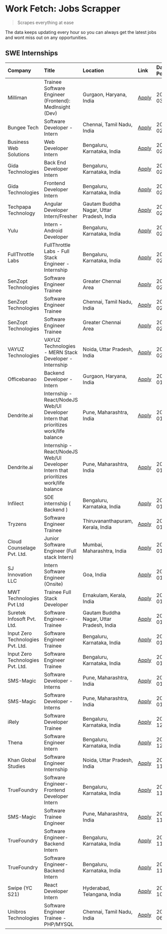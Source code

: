 # Work Fetch: Jobs Scrapper
> Scrapes everything at ease

The data keeps updating every hour so you can always get the latest jobs and wont miss out on any opportunities.

## SWE Internships
<!--START_SECTION:workfetch-->
| Company                           | Title                                                                                | Location                                  | Link                                                                                                                                                                                                                                                                                                  | Date Posted   |
|:----------------------------------|:-------------------------------------------------------------------------------------|:------------------------------------------|:------------------------------------------------------------------------------------------------------------------------------------------------------------------------------------------------------------------------------------------------------------------------------------------------------|:--------------|
| Milliman                          | Trainee Software Engineer (Frontend): MedInsight (Dev)                               | Gurgaon, Haryana, India                   | [Apply](https://in.linkedin.com/jobs/view/trainee-software-engineer-frontend-medinsight-dev-at-milliman-3792874280?position=5&pageNum=0&refId=XJTmtpgW28Ck4Xmo%2FYc82Q%3D%3D&trackingId=Eosc0FxCClTTc%2FY4KeAnzA%3D%3D&trk=public_jobs_jserp-result_search-card)                                      | 2024-03-01    |
| Bungee Tech                       | Software Developer - Intern                                                          | Chennai, Tamil Nadu, India                | [Apply](https://in.linkedin.com/jobs/view/software-developer-intern-at-bungee-tech-3842220746?position=55&pageNum=0&refId=XJTmtpgW28Ck4Xmo%2FYc82Q%3D%3D&trackingId=aedWM1x%2F87N7tuDy%2F22WVA%3D%3D&trk=public_jobs_jserp-result_search-card)                                                        | 2024-02-28    |
| Business Web Solutions            | Web Developer Intern                                                                 | Bengaluru, Karnataka, India               | [Apply](https://in.linkedin.com/jobs/view/web-developer-intern-at-business-web-solutions-3839906144?position=17&pageNum=0&refId=XJTmtpgW28Ck4Xmo%2FYc82Q%3D%3D&trackingId=fmB%2F6Mr6d2JIgLpU8Jc8QA%3D%3D&trk=public_jobs_jserp-result_search-card)                                                    | 2024-02-26    |
| Gida Technologies                 | Back End Developer Intern                                                            | Bengaluru, Karnataka, India               | [Apply](https://in.linkedin.com/jobs/view/back-end-developer-intern-at-gida-technologies-3836849295?position=53&pageNum=0&refId=XJTmtpgW28Ck4Xmo%2FYc82Q%3D%3D&trackingId=pYSIw9ge0DMHJqcSCLETbA%3D%3D&trk=public_jobs_jserp-result_search-card)                                                      | 2024-02-23    |
| Gida Technologies                 | Frontend Developer Intern                                                            | Bengaluru, Karnataka, India               | [Apply](https://in.linkedin.com/jobs/view/frontend-developer-intern-at-gida-technologies-3836040945?position=14&pageNum=0&refId=XJTmtpgW28Ck4Xmo%2FYc82Q%3D%3D&trackingId=55MJ83wPv3d5fRMDbv7YgQ%3D%3D&trk=public_jobs_jserp-result_search-card)                                                      | 2024-02-21    |
| Techpapa Technology               | Angular Developer Intern/Fresher                                                     | Gautam Buddha Nagar, Uttar Pradesh, India | [Apply](https://in.linkedin.com/jobs/view/angular-developer-intern-fresher-at-techpapa-technology-3834305862?position=54&pageNum=0&refId=XJTmtpgW28Ck4Xmo%2FYc82Q%3D%3D&trackingId=hkfbZ3q4isqTxUm8vs1svQ%3D%3D&trk=public_jobs_jserp-result_search-card)                                             | 2024-02-20    |
| Yulu                              | Intern - Android Developer                                                           | Bengaluru, Karnataka, India               | [Apply](https://in.linkedin.com/jobs/view/intern-android-developer-at-yulu-3834459982?position=51&pageNum=0&refId=XJTmtpgW28Ck4Xmo%2FYc82Q%3D%3D&trackingId=MKCgL9K5gPclATUmWmWv9Q%3D%3D&trk=public_jobs_jserp-result_search-card)                                                                    | 2024-02-19    |
| FullThrottle Labs                 | FullThrottle Labs - Full Stack Engineer - Internship                                 | Bengaluru, Karnataka, India               | [Apply](https://in.linkedin.com/jobs/view/fullthrottle-labs-full-stack-engineer-internship-at-fullthrottle-labs-3829636016?position=52&pageNum=0&refId=XJTmtpgW28Ck4Xmo%2FYc82Q%3D%3D&trackingId=uzOjGUVWrC1SYHLzvkZ3CQ%3D%3D&trk=public_jobs_jserp-result_search-card)                               | 2024-02-17    |
| SenZopt Technologies              | Software Engineer Trainee                                                            | Greater Chennai Area                      | [Apply](https://in.linkedin.com/jobs/view/software-engineer-trainee-at-senzopt-technologies-3827688781?position=31&pageNum=0&refId=XJTmtpgW28Ck4Xmo%2FYc82Q%3D%3D&trackingId=SqMD1PTTzJHvVLFqvbm7vQ%3D%3D&trk=public_jobs_jserp-result_search-card)                                                   | 2024-02-12    |
| SenZopt Technologies              | Software Engineer Trainee                                                            | Chennai, Tamil Nadu, India                | [Apply](https://in.linkedin.com/jobs/view/software-engineer-trainee-at-senzopt-technologies-3827686880?position=46&pageNum=0&refId=XJTmtpgW28Ck4Xmo%2FYc82Q%3D%3D&trackingId=BFXIC4aRnOKybs81DVsytA%3D%3D&trk=public_jobs_jserp-result_search-card)                                                   | 2024-02-12    |
| SenZopt Technologies              | Software Engineer Trainee                                                            | Greater Chennai Area                      | [Apply](https://in.linkedin.com/jobs/view/software-engineer-trainee-at-senzopt-technologies-3827688781?position=6&pageNum=2&refId=eVkkGJRgqjeXPgMHLg0QYg%3D%3D&trackingId=K47Fq3M5mPVF%2FKQp3mDpQw%3D%3D&trk=public_jobs_jserp-result_search-card)                                                    | 2024-02-12    |
| VAYUZ Technologies                | VAYUZ Technologies - MERN Stack Developer - Internship                               | Noida, Uttar Pradesh, India               | [Apply](https://in.linkedin.com/jobs/view/vayuz-technologies-mern-stack-developer-internship-at-vayuz-technologies-3822619356?position=57&pageNum=0&refId=XJTmtpgW28Ck4Xmo%2FYc82Q%3D%3D&trackingId=Fz2zXrH55RNfMcOha%2FpCRg%3D%3D&trk=public_jobs_jserp-result_search-card)                          | 2024-02-10    |
| Officebanao                       | Backend Developer - Intern                                                           | Gurgaon, Haryana, India                   | [Apply](https://in.linkedin.com/jobs/view/backend-developer-intern-at-officebanao-3814263731?position=21&pageNum=0&refId=XJTmtpgW28Ck4Xmo%2FYc82Q%3D%3D&trackingId=HwOPaSSIgiXqKgqw2tp8Wg%3D%3D&trk=public_jobs_jserp-result_search-card)                                                             | 2024-01-31    |
| Dendrite.ai                       | Internship - React/NodeJS Web/UI Developer Intern that prioritizes work/life balance | Pune, Maharashtra, India                  | [Apply](https://in.linkedin.com/jobs/view/internship-react-nodejs-web-ui-developer-intern-that-prioritizes-work-life-balance-at-dendrite-ai-3818948068?position=30&pageNum=0&refId=XJTmtpgW28Ck4Xmo%2FYc82Q%3D%3D&trackingId=e1n%2FJNLuORMkpXg1Xdb5GQ%3D%3D&trk=public_jobs_jserp-result_search-card) | 2024-01-31    |
| Dendrite.ai                       | Internship - React/NodeJS Web/UI Developer Intern that prioritizes work/life balance | Pune, Maharashtra, India                  | [Apply](https://in.linkedin.com/jobs/view/internship-react-nodejs-web-ui-developer-intern-that-prioritizes-work-life-balance-at-dendrite-ai-3818948068?position=5&pageNum=2&refId=eVkkGJRgqjeXPgMHLg0QYg%3D%3D&trackingId=qlJDD%2F2p7%2BDqjxPRGK03xg%3D%3D&trk=public_jobs_jserp-result_search-card)  | 2024-01-31    |
| Infilect                          | SDE internship ( Backend )                                                           | Bengaluru, Karnataka, India               | [Apply](https://in.linkedin.com/jobs/view/sde-internship-backend-at-infilect-3815120558?position=23&pageNum=0&refId=XJTmtpgW28Ck4Xmo%2FYc82Q%3D%3D&trackingId=zSskB1BzSBDlY%2B5afTUW2g%3D%3D&trk=public_jobs_jserp-result_search-card)                                                                | 2024-01-25    |
| Tryzens                           | Software Engineer Trainee                                                            | Thiruvananthapuram, Kerala, India         | [Apply](https://in.linkedin.com/jobs/view/software-engineer-trainee-at-tryzens-3809363491?position=36&pageNum=0&refId=XJTmtpgW28Ck4Xmo%2FYc82Q%3D%3D&trackingId=3P%2BUUlH5bhnAf51IdaQkyg%3D%3D&trk=public_jobs_jserp-result_search-card)                                                              | 2024-01-18    |
| Cloud Counselage Pvt. Ltd.        | Junior Software Engineer (Full stack Intern)                                         | Mumbai, Maharashtra, India                | [Apply](https://in.linkedin.com/jobs/view/junior-software-engineer-full-stack-intern-at-cloud-counselage-pvt-ltd-3803132814?position=24&pageNum=0&refId=XJTmtpgW28Ck4Xmo%2FYc82Q%3D%3D&trackingId=0dc9QODc8YOulqTmWTrIig%3D%3D&trk=public_jobs_jserp-result_search-card)                              | 2024-01-11    |
| SJ Innovation LLC                 | Intern Software Engineer (Onsite)                                                    | Goa, India                                | [Apply](https://in.linkedin.com/jobs/view/intern-software-engineer-onsite-at-sj-innovation-llc-3799959011?position=39&pageNum=0&refId=XJTmtpgW28Ck4Xmo%2FYc82Q%3D%3D&trackingId=v5vdsfE8jo1CdS2I4Pbp2g%3D%3D&trk=public_jobs_jserp-result_search-card)                                                | 2024-01-11    |
| MWT Technologies Pvt Ltd          | Trainee Full Stack Developer                                                         | Ernakulam, Kerala, India                  | [Apply](https://in.linkedin.com/jobs/view/trainee-full-stack-developer-at-mwt-technologies-pvt-ltd-3800921715?position=6&pageNum=0&refId=XJTmtpgW28Ck4Xmo%2FYc82Q%3D%3D&trackingId=Zvo7T6JTAVY%2FIvO1W4pXzA%3D%3D&trk=public_jobs_jserp-result_search-card)                                           | 2024-01-09    |
| Suretek Infosoft Pvt. Ltd.        | Software Engineer-Trainee                                                            | Gautam Buddha Nagar, Uttar Pradesh, India | [Apply](https://in.linkedin.com/jobs/view/software-engineer-trainee-at-suretek-infosoft-pvt-ltd-3800934643?position=18&pageNum=0&refId=XJTmtpgW28Ck4Xmo%2FYc82Q%3D%3D&trackingId=1qmCkT8lYk%2FvqKhJgRJpgw%3D%3D&trk=public_jobs_jserp-result_search-card)                                             | 2024-01-09    |
| Input Zero Technologies Pvt. Ltd. | Software Engineer Trainee                                                            | Bengaluru, Karnataka, India               | [Apply](https://in.linkedin.com/jobs/view/software-engineer-trainee-at-input-zero-technologies-pvt-ltd-3800927643?position=27&pageNum=0&refId=XJTmtpgW28Ck4Xmo%2FYc82Q%3D%3D&trackingId=C66d8XyMkf7o%2BR2w7n11UQ%3D%3D&trk=public_jobs_jserp-result_search-card)                                      | 2024-01-09    |
| Input Zero Technologies Pvt. Ltd. | Software Engineer Trainee                                                            | Bengaluru, Karnataka, India               | [Apply](https://in.linkedin.com/jobs/view/software-engineer-trainee-at-input-zero-technologies-pvt-ltd-3800927643?position=2&pageNum=2&refId=eVkkGJRgqjeXPgMHLg0QYg%3D%3D&trackingId=Z5ZpZjsIththshVTDDTbVw%3D%3D&trk=public_jobs_jserp-result_search-card)                                           | 2024-01-09    |
| SMS-Magic                         | Software Developer -Interns                                                          | Pune, Maharashtra, India                  | [Apply](https://in.linkedin.com/jobs/view/software-developer-interns-at-sms-magic-3799485343?position=32&pageNum=0&refId=XJTmtpgW28Ck4Xmo%2FYc82Q%3D%3D&trackingId=fWs8dIlhOVnDUvJgIL%2B%2B5g%3D%3D&trk=public_jobs_jserp-result_search-card)                                                         | 2024-01-05    |
| SMS-Magic                         | Software Developer -Interns                                                          | Pune, Maharashtra, India                  | [Apply](https://in.linkedin.com/jobs/view/software-developer-interns-at-sms-magic-3799485343?position=7&pageNum=2&refId=eVkkGJRgqjeXPgMHLg0QYg%3D%3D&trackingId=W4OY3%2FLQICYfCPn1k6A1XQ%3D%3D&trk=public_jobs_jserp-result_search-card)                                                              | 2024-01-05    |
| iRely                             | Software Developer Trainee                                                           | Bengaluru, Karnataka, India               | [Apply](https://in.linkedin.com/jobs/view/software-developer-trainee-at-irely-3801577534?position=10&pageNum=0&refId=XJTmtpgW28Ck4Xmo%2FYc82Q%3D%3D&trackingId=cxHx54P41D3P0zYsvwG1aw%3D%3D&trk=public_jobs_jserp-result_search-card)                                                                 | 2023-12-22    |
| Thena                             | Software Engineer Intern                                                             | Bengaluru, Karnataka, India               | [Apply](https://in.linkedin.com/jobs/view/software-engineer-intern-at-thena-3778731751?position=12&pageNum=0&refId=XJTmtpgW28Ck4Xmo%2FYc82Q%3D%3D&trackingId=cWx4WeSU3J6O8%2BbeKzrQqg%3D%3D&trk=public_jobs_jserp-result_search-card)                                                                 | 2023-12-05    |
| Khan Global Studies               | Software Engineer Internship                                                         | Noida, Uttar Pradesh, India               | [Apply](https://in.linkedin.com/jobs/view/software-engineer-internship-at-khan-global-studies-3766942197?position=47&pageNum=0&refId=XJTmtpgW28Ck4Xmo%2FYc82Q%3D%3D&trackingId=6HWwRsTwj%2B5xx4rcMcAZGQ%3D%3D&trk=public_jobs_jserp-result_search-card)                                               | 2023-11-27    |
| TrueFoundry                       | Software Engineer- Frontend Developer Intern                                         | Bengaluru, Karnataka, India               | [Apply](https://in.linkedin.com/jobs/view/software-engineer-frontend-developer-intern-at-truefoundry-3790095058?position=11&pageNum=0&refId=XJTmtpgW28Ck4Xmo%2FYc82Q%3D%3D&trackingId=bWVE%2BWfY2VCoPQg%2FC1gBEg%3D%3D&trk=public_jobs_jserp-result_search-card)                                      | 2023-11-24    |
| SMS-Magic                         | Software Trainee Engineer                                                            | Pune, Maharashtra, India                  | [Apply](https://in.linkedin.com/jobs/view/software-trainee-engineer-at-sms-magic-3761409781?position=25&pageNum=0&refId=XJTmtpgW28Ck4Xmo%2FYc82Q%3D%3D&trackingId=EyfVVRB5Zp%2FpfC2xktvEvA%3D%3D&trk=public_jobs_jserp-result_search-card)                                                            | 2023-11-16    |
| TrueFoundry                       | Software Engineer-Backend Intern                                                     | Bengaluru, Karnataka, India               | [Apply](https://in.linkedin.com/jobs/view/software-engineer-backend-intern-at-truefoundry-3779508170?position=29&pageNum=0&refId=XJTmtpgW28Ck4Xmo%2FYc82Q%3D%3D&trackingId=tpe5LQ1FHzREoz1%2B7TXULQ%3D%3D&trk=public_jobs_jserp-result_search-card)                                                   | 2023-11-10    |
| TrueFoundry                       | Software Engineer-Backend Intern                                                     | Bengaluru, Karnataka, India               | [Apply](https://in.linkedin.com/jobs/view/software-engineer-backend-intern-at-truefoundry-3779508170?position=4&pageNum=2&refId=eVkkGJRgqjeXPgMHLg0QYg%3D%3D&trackingId=u2HuNYyM%2B8v17eth8Gdw0g%3D%3D&trk=public_jobs_jserp-result_search-card)                                                      | 2023-11-10    |
| Swipe (YC S21)                    | React Developer Intern                                                               | Hyderabad, Telangana, India               | [Apply](https://in.linkedin.com/jobs/view/react-developer-intern-at-swipe-yc-s21-3737600089?position=13&pageNum=0&refId=XJTmtpgW28Ck4Xmo%2FYc82Q%3D%3D&trackingId=Lybem1Dq0P6mqHAt7sJgSg%3D%3D&trk=public_jobs_jserp-result_search-card)                                                              | 2023-10-13    |
| Unibros Technologies              | Software Engineer Trainee - PHP/MYSQL                                                | Chennai, Tamil Nadu, India                | [Apply](https://in.linkedin.com/jobs/view/software-engineer-trainee-php-mysql-at-unibros-technologies-3656599241?position=37&pageNum=0&refId=XJTmtpgW28Ck4Xmo%2FYc82Q%3D%3D&trackingId=7PgenpM7Uh10q2ugHm%2FaRw%3D%3D&trk=public_jobs_jserp-result_search-card)                                       | 2023-06-12    |
<!--END_SECTION:workfetch-->
